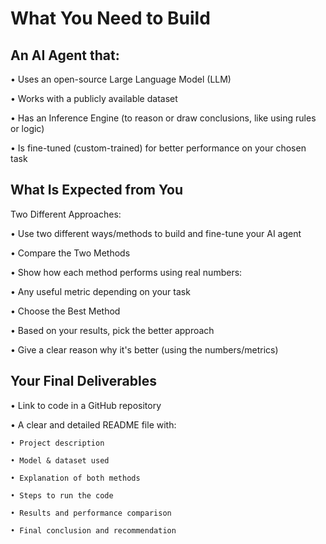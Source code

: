 # What You Need to Build
## An AI Agent that:
• Uses an open-source Large Language Model (LLM)

• Works with a publicly available dataset

• Has an Inference Engine (to reason or draw conclusions, like using rules or logic)

• Is fine-tuned (custom-trained) for better performance on your chosen task

## What Is Expected from You
Two Different Approaches:

• Use two different ways/methods to build and fine-tune your AI agent

• Compare the Two Methods

• Show how each method performs using real numbers:

• Any useful metric depending on your task

• Choose the Best Method

• Based on your results, pick the better approach

• Give a clear reason why it's better (using the numbers/metrics)

## Your Final Deliverables

• Link to code in a GitHub repository

• A clear and detailed README file with:

    • Project description

    • Model & dataset used
    
    • Explanation of both methods
    
    • Steps to run the code
    
    • Results and performance comparison
    
    • Final conclusion and recommendation